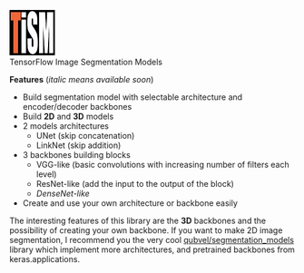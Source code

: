 ![tism](tism.png)  
TensorFlow Image Segmentation Models

**Features** (*italic means available soon*)
* Build segmentation model with selectable architecture and encoder/decoder backbones
* Build **2D** and **3D** models
* 2 models architectures
  * UNet (skip concatenation)
  * LinkNet (skip addition)
* 3 backbones building blocks
  * VGG-like (basic convolutions with increasing number of filters each level)
  * ResNet-like (add the input to the output of the block)
  * *DenseNet-like*
* Create and use your own architecture or backbone easily


The interesting features of this library are the **3D** backbones and the possibility of creating your own backbone.
If you want to make 2D image segmentation, I recommend you the very cool
[qubvel/segmentation_models](https://github.com/qubvel/segmentation_models)
library which implement more architectures, and pretrained backbones from keras.applications.
